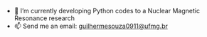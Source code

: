 
- 🌱 I’m currently developing Python codes to a Nuclear Magnetic Resonance research
- 📫 Send me an email: guilhermesouza0911@ufmg.br

<!---
camposouza/camposouza is a ✨ special ✨ repository because its `README.md` (this file) appears on your GitHub profile.
You can click the Preview link to take a look at your changes.
--->
